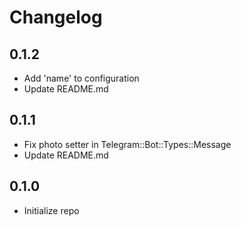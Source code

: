 # Changelog

## 0.1.2
- Add 'name' to configuration
- Update README.md

## 0.1.1
- Fix photo setter in Telegram::Bot::Types::Message
- Update README.md

## 0.1.0
- Initialize repo